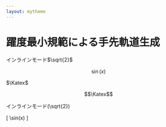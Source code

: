 ```yaml
---
layout: mytheme
---
```


# 躍度最小規範による手先軌道生成

インラインモード$\sqrt{2}$

$$
\sin(x)
$$

$\Katex$

$$\Katex$$

インラインモード\(\sqrt{2}\)

\[
\sin(x)
\]
